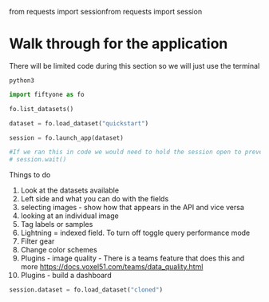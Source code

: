 from requests import sessionfrom requests import session

# Walk through for the application

There will be limited code during this section so we will just use the terminal

```shell
python3
```

```python
import fiftyone as fo

fo.list_datasets()

dataset = fo.load_dataset("quickstart")

session = fo.launch_app(dataset)

#If we ran this in code we would need to hold the session open to prevent the app server from exiting
# session.wait()
```

Things to do
1. Look at the datasets available
2. Left side and what you can do with the fields
3. selecting images - show how that appears in the API and vice versa
4. looking at an individual image
3. Tag labels or samples
4. Lightning = indexed field. To turn off toggle query performance mode
5. Filter gear
6. Change color schemes
7. Plugins - image quality - There is a teams feature that does this and more https://docs.voxel51.com/teams/data_quality.html
8. Plugins - build a dashboard


```python
session.dataset = fo.load_dataset("cloned")
```